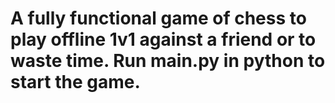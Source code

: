 # A fully functional game of chess to play offline 1v1 against a friend or to waste time. Run main.py in python to start the game.
